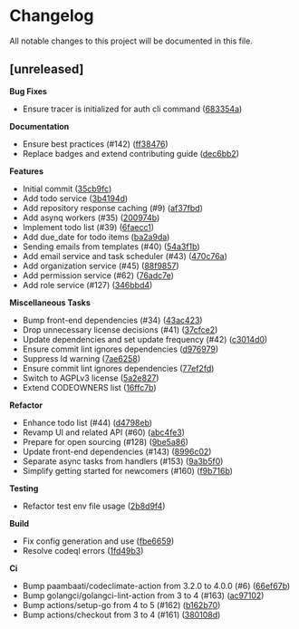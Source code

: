 # Changelog

All notable changes to this project will be documented in this file.

## [unreleased]

**Bug Fixes**

- Ensure tracer is initialized for auth cli command ([683354a](https://github.com/opcotech/elemo/commit/683354a3f2c832b665304c64e840e51b0d1f0dc0))

**Documentation**

- Ensure best practices (#142) ([ff38476](https://github.com/opcotech/elemo/commit/ff38476a65e38ee858292752dcb3fc1365fd2259))
- Replace badges and extend contributing guide ([dec6bb2](https://github.com/opcotech/elemo/commit/dec6bb2b7489390c384ead8544dd0702af98d7fe))

**Features**

- Initial commit ([35cb9fc](https://github.com/opcotech/elemo/commit/35cb9fccd081c036c901afc4c5affc91aac20bbc))
- Add todo service ([3b4194d](https://github.com/opcotech/elemo/commit/3b4194d392445c15680e680ec95666b2b5d1e42a))
- Add repository response caching (#9) ([af37fbd](https://github.com/opcotech/elemo/commit/af37fbd4a0f20831105daa727f078e0fd79cbcd5))
- Add asynq workers (#35) ([200974b](https://github.com/opcotech/elemo/commit/200974b7cce7c7174a03aeae3080cd1ee7ce243e))
- Implement todo list (#39) ([6faecc1](https://github.com/opcotech/elemo/commit/6faecc10af9c992dd3a8f48c4d3ff2dfdfd15579))
- Add due_date for todo items ([ba2a9da](https://github.com/opcotech/elemo/commit/ba2a9da498aab0dbd067f203a1b43a99879b48ab))
- Sending emails from templates (#40) ([54a3f1b](https://github.com/opcotech/elemo/commit/54a3f1b13101456a3d105e8814c3acb2b96b6a75))
- Add email service and task scheduler (#43) ([470c76a](https://github.com/opcotech/elemo/commit/470c76ab76217bdf7227c18537844179be5d84a4))
- Add organization service (#45) ([88f9857](https://github.com/opcotech/elemo/commit/88f98571adf5d38155f0df722d8de8bdf5ec4d39))
- Add permission service (#62) ([76adc7e](https://github.com/opcotech/elemo/commit/76adc7e2127fe19036870d5c5c5af9f19e1a8714))
- Add role service (#127) ([346bbd4](https://github.com/opcotech/elemo/commit/346bbd408cfe8b921749487dd26ec9796e554ef3))

**Miscellaneous Tasks**

- Bump front-end dependencies (#34) ([43ac423](https://github.com/opcotech/elemo/commit/43ac4233df123b45ef235d213b7091d804e0b22b))
- Drop unnecessary license decisions (#41) ([37cfce2](https://github.com/opcotech/elemo/commit/37cfce21dddb08f8ba7a0ef89f1b0d3e8e61976a))
- Update dependencies and set update frequency (#42) ([c3014d0](https://github.com/opcotech/elemo/commit/c3014d0d0637098ae6d915d2de0474a2028146d8))
- Ensure commit lint ignores dependencies ([d976979](https://github.com/opcotech/elemo/commit/d976979376df523509268f4747ea6bf09df78251))
- Suppress ld warning ([7ae6258](https://github.com/opcotech/elemo/commit/7ae625888ba6c857c133e153fec5d7b2a411755f))
- Ensure commit lint ignores dependencies ([77ef2fd](https://github.com/opcotech/elemo/commit/77ef2fd4f3a9892c7a44b2ccfca06c0ef27ba132))
- Switch to AGPLv3 license ([5a2e827](https://github.com/opcotech/elemo/commit/5a2e827404ca830aa485c2bb86b7f461166df609))
- Extend CODEOWNERS list ([16ffc7b](https://github.com/opcotech/elemo/commit/16ffc7bd069998ea356aa081aaaa60629b4afe13))

**Refactor**

- Enhance todo list (#44) ([d4798eb](https://github.com/opcotech/elemo/commit/d4798ebd6a03e11070f0f249eac37302732f7cee))
- Revamp UI and related API (#60) ([abc4fe3](https://github.com/opcotech/elemo/commit/abc4fe3197ebde4e7c9504feb3a0875c776239e0))
- Prepare for open sourcing (#128) ([9be5a86](https://github.com/opcotech/elemo/commit/9be5a86de9cfddde1bbfa9c8d983b33370e9e857))
- Update front-end dependencies (#143) ([8996c02](https://github.com/opcotech/elemo/commit/8996c02414a14d22b5b1c15f11ab5fd684ec7b65))
- Separate async tasks from handlers (#153) ([9a3b5f0](https://github.com/opcotech/elemo/commit/9a3b5f0f28a13021b4d9770e6b94608ba0f6db78))
- Simplify getting started for newcomers (#160) ([f9b716b](https://github.com/opcotech/elemo/commit/f9b716beed9370592e9d96ae54ccf20debdd57b2))

**Testing**

- Refactor test env file usage ([2b8d9f4](https://github.com/opcotech/elemo/commit/2b8d9f4b03be2de21c99d7b2452ec80293e2af59))

**Build**

- Fix config generation and use ([fbe6659](https://github.com/opcotech/elemo/commit/fbe6659f5ae7783cb1b394df2495beeb3c8a7b86))
- Resolve codeql errors ([1fd49b3](https://github.com/opcotech/elemo/commit/1fd49b3285d9008cebee19c88de3b3467465040e))

**Ci**

- Bump paambaati/codeclimate-action from 3.2.0 to 4.0.0 (#6) ([66ef67b](https://github.com/opcotech/elemo/commit/66ef67bacd57fdee8aabd0722a81f7ca1afc1e67))
- Bump golangci/golangci-lint-action from 3 to 4 (#163) ([ac97102](https://github.com/opcotech/elemo/commit/ac97102a15dde526d51d4b12f0a01f56385ede8d))
- Bump actions/setup-go from 4 to 5 (#162) ([b162b70](https://github.com/opcotech/elemo/commit/b162b70f67c4c66923f9ae7e88f1c57c7319dfb6))
- Bump actions/checkout from 3 to 4 (#161) ([380108d](https://github.com/opcotech/elemo/commit/380108d8540346ca436e27fb438ee5a9622fa44b))


